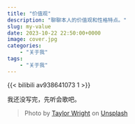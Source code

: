 ```yaml
---
title: "价值观"
description: "聊聊本人的价值观和性格特点。"
slug: my-value
date: 2023-10-22 22:50:00+0000
image: cover.jpg
categories:
    - "关于我"
tags:
    - "关于我"
---
```


{{< bilibili av938641073 1 >}}

我还没写完，先听会歌吧。

> Photo by [Taylor Wright](https://unsplash.com/@taylorwright22) on [Unsplash](https://unsplash.com/)

